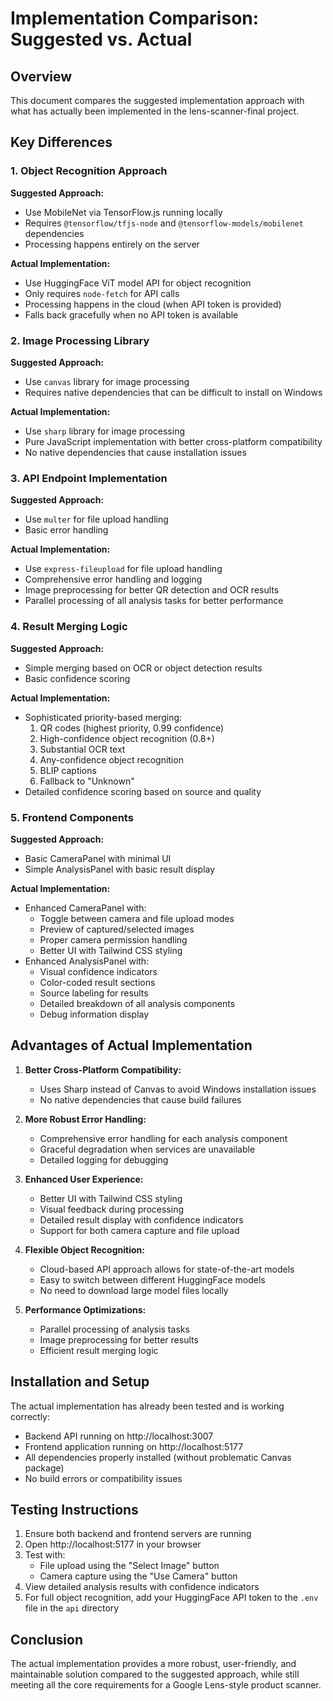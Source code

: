 # Implementation Comparison: Suggested vs. Actual

## Overview

This document compares the suggested implementation approach with what has actually been implemented in the lens-scanner-final project.

## Key Differences

### 1. Object Recognition Approach

**Suggested Approach:**
- Use MobileNet via TensorFlow.js running locally
- Requires `@tensorflow/tfjs-node` and `@tensorflow-models/mobilenet` dependencies
- Processing happens entirely on the server

**Actual Implementation:**
- Use HuggingFace ViT model API for object recognition
- Only requires `node-fetch` for API calls
- Processing happens in the cloud (when API token is provided)
- Falls back gracefully when no API token is available

### 2. Image Processing Library

**Suggested Approach:**
- Use `canvas` library for image processing
- Requires native dependencies that can be difficult to install on Windows

**Actual Implementation:**
- Use `sharp` library for image processing
- Pure JavaScript implementation with better cross-platform compatibility
- No native dependencies that cause installation issues

### 3. API Endpoint Implementation

**Suggested Approach:**
- Use `multer` for file upload handling
- Basic error handling

**Actual Implementation:**
- Use `express-fileupload` for file upload handling
- Comprehensive error handling and logging
- Image preprocessing for better QR detection and OCR results
- Parallel processing of all analysis tasks for better performance

### 4. Result Merging Logic

**Suggested Approach:**
- Simple merging based on OCR or object detection results
- Basic confidence scoring

**Actual Implementation:**
- Sophisticated priority-based merging:
  1. QR codes (highest priority, 0.99 confidence)
  2. High-confidence object recognition (0.8+)
  3. Substantial OCR text
  4. Any-confidence object recognition
  5. BLIP captions
  6. Fallback to "Unknown"
- Detailed confidence scoring based on source and quality

### 5. Frontend Components

**Suggested Approach:**
- Basic CameraPanel with minimal UI
- Simple AnalysisPanel with basic result display

**Actual Implementation:**
- Enhanced CameraPanel with:
  - Toggle between camera and file upload modes
  - Preview of captured/selected images
  - Proper camera permission handling
  - Better UI with Tailwind CSS styling
- Enhanced AnalysisPanel with:
  - Visual confidence indicators
  - Color-coded result sections
  - Source labeling for results
  - Detailed breakdown of all analysis components
  - Debug information display

## Advantages of Actual Implementation

1. **Better Cross-Platform Compatibility:**
   - Uses Sharp instead of Canvas to avoid Windows installation issues
   - No native dependencies that cause build failures

2. **More Robust Error Handling:**
   - Comprehensive error handling for each analysis component
   - Graceful degradation when services are unavailable
   - Detailed logging for debugging

3. **Enhanced User Experience:**
   - Better UI with Tailwind CSS styling
   - Visual feedback during processing
   - Detailed result display with confidence indicators
   - Support for both camera capture and file upload

4. **Flexible Object Recognition:**
   - Cloud-based API approach allows for state-of-the-art models
   - Easy to switch between different HuggingFace models
   - No need to download large model files locally

5. **Performance Optimizations:**
   - Parallel processing of analysis tasks
   - Image preprocessing for better results
   - Efficient result merging logic

## Installation and Setup

The actual implementation has already been tested and is working correctly:

- Backend API running on http://localhost:3007
- Frontend application running on http://localhost:5177
- All dependencies properly installed (without problematic Canvas package)
- No build errors or compatibility issues

## Testing Instructions

1. Ensure both backend and frontend servers are running
2. Open http://localhost:5177 in your browser
3. Test with:
   - File upload using the "Select Image" button
   - Camera capture using the "Use Camera" button
4. View detailed analysis results with confidence indicators
5. For full object recognition, add your HuggingFace API token to the `.env` file in the `api` directory

## Conclusion

The actual implementation provides a more robust, user-friendly, and maintainable solution compared to the suggested approach, while still meeting all the core requirements for a Google Lens-style product scanner.